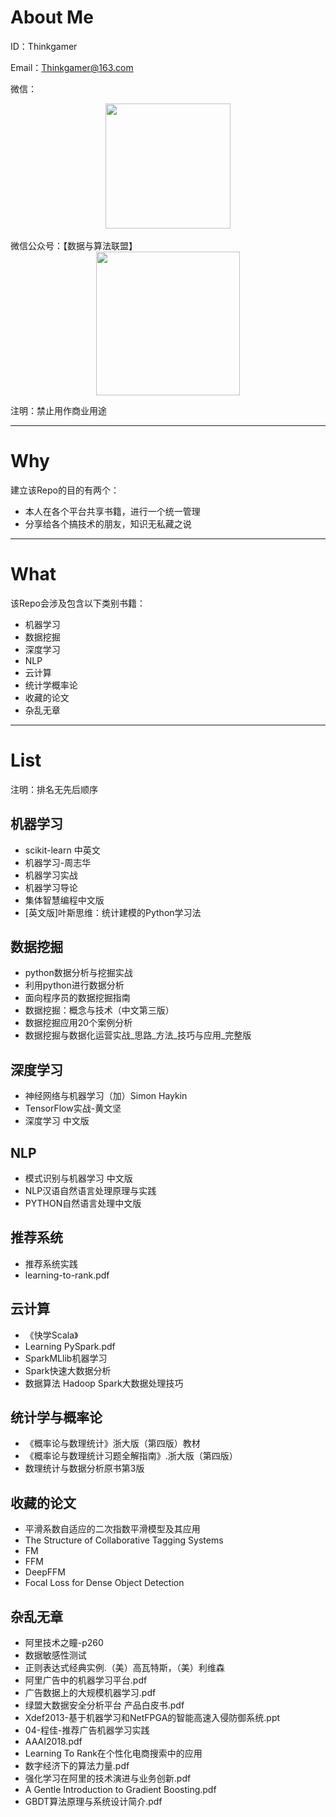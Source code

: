 # About Me
ID：Thinkgamer

Email：Thinkgamer@163.com

微信：
<br>
<div align="center"><img src="https://raw.githubusercontent.com/Thinkgamer/books/master/0%E3%80%81Picture/wx.png" width="200" /></div>
<br>
微信公众号：【数据与算法联盟】
<br>
<div align="center"><img src="https://raw.githubusercontent.com/Thinkgamer/books/master/0%E3%80%81Picture/gzh.jpg" width="230"></div>

注明：禁止用作商业用途

-----

# Why
建立该Repo的目的有两个：

- 本人在各个平台共享书籍，进行一个统一管理
- 分享给各个搞技术的朋友，知识无私藏之说

----

# What
该Repo会涉及包含以下类别书籍：

- 机器学习
- 数据挖掘
- 深度学习
- NLP
- 云计算
- 统计学概率论
- 收藏的论文
- 杂乱无章

----

# List
注明：排名无先后顺序

## 机器学习
- scikit-learn 中英文
- 机器学习-周志华
- 机器学习实战
- 机器学习导论
- 集体智慧编程中文版
- [英文版]叶斯思维：统计建模的Python学习法


## 数据挖掘
- python数据分析与挖掘实战
- 利用python进行数据分析
- 面向程序员的数据挖掘指南
- 数据挖掘：概念与技术（中文第三版）
- 数据挖掘应用20个案例分析
- 数据挖掘与数据化运营实战_思路_方法_技巧与应用_完整版

## 深度学习
- 神经网络与机器学习（加）Simon Haykin
- TensorFlow实战-黄文坚
- 深度学习 中文版


## NLP
- 模式识别与机器学习 中文版
- NLP汉语自然语言处理原理与实践
- PYTHON自然语言处理中文版

## 推荐系统
- 推荐系统实践
- learning-to-rank.pdf 

## 云计算
- 《快学Scala》
- Learning PySpark.pdf
- SparkMLlib机器学习
- Spark快速大数据分析
- 数据算法  Hadoop Spark大数据处理技巧

## 统计学与概率论
- 《概率论与数理统计》浙大版（第四版）教材
- 《概率论与数理统计习题全解指南》.浙大版（第四版）
- 数理统计与数据分析原书第3版

## 收藏的论文
- 平滑系数自适应的二次指数平滑模型及其应用
- The Structure of Collaborative Tagging Systems
- FM
- FFM
- DeepFFM
- Focal Loss for Dense Object Detection

## 杂乱无章
- 阿里技术之瞳-p260
- 数据敏感性测试
- 正则表达式经典实例.（美）高瓦特斯，（美）利维森
- 阿里广告中的机器学习平台.pdf
- 广告数据上的大规模机器学习.pdf
- 绿盟大数据安全分析平台 产品白皮书.pdf
- Xdef2013-基于机器学习和NetFPGA的智能高速入侵防御系统.ppt
- 04-程佳-推荐广告机器学习实践
- AAAI2018.pdf
- Learning To Rank在个性化电商搜索中的应用
- 数字经济下的算法力量.pdf
- 强化学习在阿里的技术演进与业务创新.pdf
- A Gentle Introduction to Gradient Boosting.pdf
- GBDT算法原理与系统设计简介.pdf
